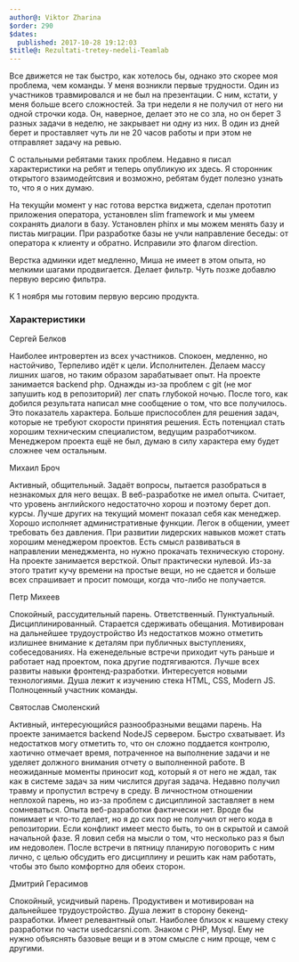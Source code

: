 ```yaml
---
author@: Viktor Zharina
$order: 290
$dates:
  published: 2017-10-28 19:12:03
$title@: Rezultati-tretey-nedeli-Teamlab
---
```

Все движется не так быстро, как хотелось бы, однако это скорее моя проблема, чем команды. У меня возникли первые трудности. Один из участников травмировался и не был на презентации. С ним, кстати, у меня больше всего сложностей. За три недели я не получил от него ни одной строчки кода. Он, наверное, делает это не со зла, но он берет 3 разных задачи в неделю, не закрывает ни одну из них. В один из дней берет и проставляет чуть ли не 20 часов работы и при этом не отправляет задачу на ревью.

С остальными ребятами таких проблем. Недавно я писал характеристики на ребят и теперь опубликую их здесь. Я сторонник открытого взаимодейтсвия и возможно, ребятам будет полезно узнать то, что я о них думаю.

На текущйи момент у нас готова верстка виджета, сделан прототип приложения оператора, установлен slim framework и мы умеем сохранять диалоги в базу. Установлен phinx и мы можем менять базу и пистаь миграции.
При разработке базы не учли направление беседы: от оператора к клиенту и обратно. Исправили это флагом direction.

Верстка админки идет медленно, Миша не имеет в этом опыта, но мелкими шагами продвигается. Делает фильтр. Чуть позже добавлю первую версию фильтра.

К 1 ноября мы готовим первую версию продукта.

### Характеристики

Сергей Белков

Наиболее интровертен из всех участников. Спокоен, медленно, но настойчиво, Терпеливо идёт к цели. Исполнителен. Делаем массу лишних шагов, но таким образом зарабатывает опыт. На проекте занимается backend php. Однажды из-за проблем с git (не мог запушить код в репозиторий) лег спать глубокой ночью. После того, как добился результата написал мне сообщение о том, что все получилось. Это показатель характера. Больше приспособлен для решения задач, которые не требуют скорости принятия решения.
Есть потенциал стать хорошим техническим специалистом, ведущим разработчиком. Менеджером проекта ещё не был, думаю в силу характера ему будет сложнее чем остальным.

Михаил Броч

Активный, общительный. Задаёт вопросы, пытается разобраться в незнакомых для него вещах. В веб-разработке не имел опыта. Считает, что уровень английского недостаточно хорош и поэтому берет доп. курсы. Лучше других на текущий момент показал себя как менеджер. Хорошо исполняет административные функции. Легок в общении, умеет требовать без давления. При развитии лидерских навыков может стать хорошим менеджером проектов. Есть смысл развиваться в направлении менеджмента, но нужно прокачать техническую сторону.
На проекте занимается версткой. Опыт практически нулевой. Из-за этого тратит кучу времени на простые вещи, но не сдается и больше всех спрашивает и просит помощи, когда что-либо не получается.

Петр Михеев

Спокойный, рассудительный парень. Ответственный. Пунктуальный. Дисциплинированный. Старается сдерживать обещания. Мотивирован на дальнейшее трудоустройство Из недостатков можно отметить излишнее внимание к деталям при публичных выступлениях, собеседованиях.  На еженедельные встречи приходит чуть раньше и работает над проектом, пока другие подтягиваются.
Лучше всех развиты навыки фронтенд-разработки. Интересуется новыми технологиями. Душа лежит к изучению стека HTML, CSS, Modern JS. Полноценный участник команды.

Святослав Смоленский

Активный, интересующийся разнообразными вещами парень. На проекте занимается backend NodeJS сервером. Быстро схватывает. Из недостатков могу отметить то, что он сложно поддается контролю, хаотично отмечает время, потраченное на выполнение задачи и не уделяет должного внимания отчету о выполненной работе. В неожиданные моменты приносит код, который я от него не ждал, так как в системе задач за ним числится другая задача. Недавно получил травму и пропустил встречу в среду. В личностном отношении неплохой парень, но из-за проблем с дисциплиной заставляет в нем сомневаться.
Опыта веб-разработки фактически нет. Вроде бы понимает и что-то делает, но я до сих пор не получил от него кода в репозитории. Если конфликт имеет место быть, то он в скрытой и самой начальной фазе. Я ловил себя на мысли о том, что несколько раз я был им недоволен. После встречи в пятницу планирую поговорить с ним лично, с целью обсудить его дисциплину и решить как нам работать, чтобы это было комфортно для обеих сторон.

Дмитрий Герасимов

Спокойный, усидчивый парень. Продуктивен и мотивирован на дальнейшее трудоустройство. Душа лежит в сторону бекенд-разработки. Имеет релевантный опыт. Наиболее близок к нашему стеку разработки по части usedcarsni.com.
Знаком с PHP, Mysql. Ему не нужно объяснять базовые вещи и в этом смысле с ним проще, чем с другими.
